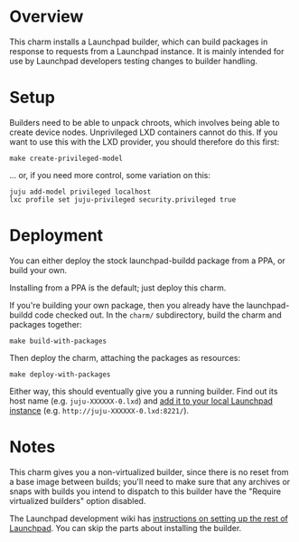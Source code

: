# Overview

This charm installs a Launchpad builder, which can build packages in
response to requests from a Launchpad instance.  It is mainly intended for
use by Launchpad developers testing changes to builder handling.

# Setup

Builders need to be able to unpack chroots, which involves being able to
create device nodes.  Unprivileged LXD containers cannot do this.  If you
want to use this with the LXD provider, you should therefore do this first:

```
make create-privileged-model
```

... or, if you need more control, some variation on this:

```
juju add-model privileged localhost
lxc profile set juju-privileged security.privileged true
```

# Deployment

You can either deploy the stock launchpad-buildd package from a PPA, or
build your own.

Installing from a PPA is the default; just deploy this charm.

If you're building your own package, then you already have the
launchpad-buildd code checked out.  In the `charm/` subdirectory, build the
charm and packages together:

```
make build-with-packages
```

Then deploy the charm, attaching the packages as resources:

```
make deploy-with-packages
```

Either way, this should eventually give you a running builder.  Find out its
host name (e.g. `juju-XXXXXX-0.lxd`) and [add it to your local Launchpad
instance](https://launchpad.test/builders/+new) (e.g.
`http://juju-XXXXXX-0.lxd:8221/`).

# Notes

This charm gives you a non-virtualized builder, since there is no reset from
a base image between builds; you'll need to make sure that any archives or
snaps with builds you intend to dispatch to this builder have the "Require
virtualized builders" option disabled.

The Launchpad development wiki has [instructions on setting up the rest of
Launchpad](https://dev.launchpad.net/Soyuz/HowToUseSoyuzLocally).
You can skip the parts about installing the builder.
